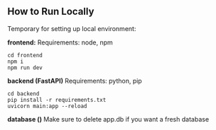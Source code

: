 ## How to Run Locally

Temporary for setting up local environment:

**frontend:**
Requirements: node, npm
```
cd frontend
npm i
npm run dev
```

**backend (FastAPI)**
Requirements: python, pip
```
cd backend
pip install -r requirements.txt
uvicorn main:app --reload
```


**database ()**
Make sure to delete app.db if you want a fresh database

